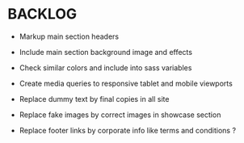 # BACKLOG

- Markup main section headers

- Include main section background image and effects

- Check similar colors and include into sass variables

- Create media queries to responsive tablet and mobile viewports

- Replace dummy text by final copies in all site

- Replace fake images by correct images in showcase section

- Replace footer links by corporate info like terms and conditions ?
